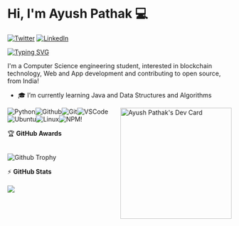 # Hi, I'm Ayush Pathak :computer:

[![Twitter](https://img.shields.io/badge/Twitter-%231DA1F2.svg?&style=flat-square&logo=twitter&logoColor=white)](https://twitter.com/fakeayush) [![LinkedIn](https://img.shields.io/badge/LinkedIn-%230077B5.svg?&style=flat-square&logo=linkedin&logoColor=white)](https://www.linkedin.com/in/ayushpathak-/)

[![Typing SVG](https://readme-typing-svg.herokuapp.com?font=comfortaa&color=%2322F6F7&vCenter=true&width=500&height=24&lines=Python+;Open+Source)](https://git.io/typing-svg)

I'm a Computer Science engineering student, interested in blockchain technology,  Web and App development and contributing to open source, from India!

- 🎓 I’m currently learning Java and Data Structures and Algorithms

<a href="https://app.daily.dev/AyushPathak3011"><img src="https://api.daily.dev/devcards/55b406cd922c4fa5a02b927077866226.png?r=lnd" width="250" align="right" alt="Ayush Pathak's Dev Card"/></a>


![Python](https://img.icons8.com/color/30/python--v1.png)![Github](https://img.icons8.com/material-outlined/30/github.png)![Git](https://img.icons8.com/color/30/git.png)![VSCode](https://img.icons8.com/color/30/visual-studio-code-2019.png)![Ubuntu](https://img.icons8.com/color/30/ubuntu--v1.png)![Linux](https://img.icons8.com/color/30/linux.png)![NPM](https://img.icons8.com/color/30/npm.png)!

<summary>&#127942 <b>GitHub Awards</b></summary><br/>

![Github Trophy](https://github-profile-trophy.vercel.app/?username=AyushPathak3011username=AyushPathak3011&&show_icons=true&title_color=ffffff&icon_color=bb2acf&text_color=daf7dc&bg_color=151515")

<summary>&#9889 <b>GitHub Stats</b></summary><br/>

<img src="https://github-readme-stats.vercel.app/api?username=AyushPathak3011&&show_icons=true&title_color=ffffff&icon_color=bb2acf&text_color=daf7dc&bg_color=151515">


<!---
AyushPathak3011/AyushPathak3011 is a ✨ special ✨ repository because its `README.md` (this file) appears on your GitHub profile.
You can click the Preview link to take a look at your changes.
--->
